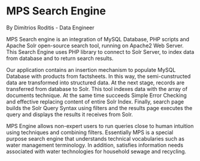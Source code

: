 # MPS Search Engine
By Dimitrios Roditis - Data Engineer

MPS Search engine is an integration of MySQL Database, PHP scripts and Apache Solr open-source search tool, running on Apache2 Web Server. This Search Engine uses PHP library to connect to Solr Server, to index data from database and to return search results.

Our application contains an insertion mechanism to populate MySQL Database with products from factsheets. In this way, the semi-cunstructed data are transformed into structured data. At the next stage, records are transferred from database to Solr. This tool indexes data with the array of documents technique. At the same time succeeds Simple Error Checking and effective replacing content of entire Solr Index. Finally, search page builds the Solr Query Syntax using filters and the results page executes the query and displays the results it receives from Solr.

MPS Engine allows non-expert users to run queries close to human intuition using techniques and combining filters. Essentially MPS is a special purpose search engine that understands technical vocabularies such as water management terminology. In addition, satisfies information needs associated with water technologies for household sewage and recycling.
